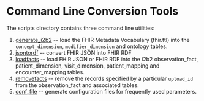 # Command Line Conversion Tools

The scripts directory contains three command line utilities:

1) [generate_i2b2](generate_i2b2.md) -- load the FHIR Metadata Vocabulary (fhir.ttl) into the
`concept_dimension`, `modifier_dimension` and ontology tables.
2) [jsontordf](jsontordf.md) -- convert FHIR JSON into FHIR RDF
3) [loadfacts](loadfacts.md) -- load FHIR JSON or FHIR RDF into the i2b2 observation_fact,
patient_dimension, visit_dimension, patient_mapping and encounter_mapping tables.
4) [removefacts](removefacts.md) -- remove the records specified by a particular `upload_id` from the observation_fact and associated tables.
5) [conf_file](conf_file.md) -- generate configuration files for frequently used parameters.